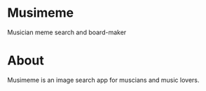 # Musimeme
Musician meme search and board-maker

# About
Musimeme is an image search app for muscians and music lovers.

